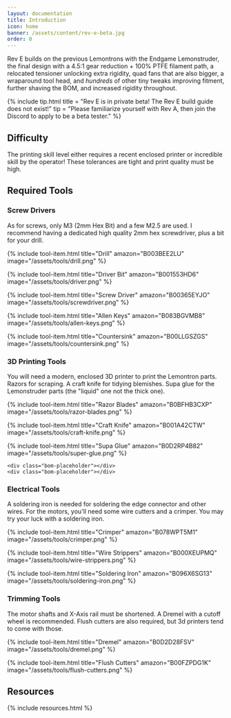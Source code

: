 ```yaml
---
layout: documentation
title: Introduction
icon: home
banner: /assets/content/rev-e-beta.jpg
order: 0
---
```


Rev E builds on the previous Lemontrons with the Endgame Lemonstruder, the final design with a 4.5:1 gear reduction +
100% PTFE filament path, a relocated tensioner unlocking extra rigidity, quad fans that are also bigger, a wraparound
tool head, and _hundreds_ of other tiny tweaks improving fitment, further shaving the BOM, and increased
rigidity throughout.

{% include tip.html
title = "Rev E is in private beta! The Rev E build guide does not exist!"
tip = "Please familiarize yourself with Rev A, then join the Discord to apply to be a beta tester." %}

## Difficulty

The printing skill level either requires a recent enclosed printer or incredible skill by the operator! These tolerances
are tight and print quality must be high.

## Required Tools

### Screw Drivers

As for screws, only M3 (2mm Hex Bit) and a few M2.5 are used. I recommend having a dedicated high quality 2mm hex screwdriver, plus a bit for your drill.

<div class="bom-list">
{% include tool-item.html
title="Drill"
amazon="B003BEE2LU"
image="/assets/tools/drill.png" %}

{% include tool-item.html
title="Driver Bit"
amazon="B001553HD6"
image="/assets/tools/driver.png" %}

{% include tool-item.html
title="Screw Driver"
amazon="B00365EYJO"
image="/assets/tools/screwdriver.png" %}

{% include tool-item.html
title="Allen Keys"
amazon="B083BGVMB8"
image="/assets/tools/allen-keys.png" %}

{% include tool-item.html
title="Countersink"
amazon="B00LLGSZGS"
image="/assets/tools/countersink.png" %}
</div>

### 3D Printing Tools

You will need a modern, enclosed 3D printer to print the Lemontron parts. Razors for scraping. A craft knife for tidying
blemishes. Supa glue for the Lemonstruder parts (the "liquid" one not the thick one).

<div class="bom-list">
{% include tool-item.html
title="Razor Blades"
amazon="B0BFHB3CXP"
image="/assets/tools/razor-blades.png" %}

{% include tool-item.html
title="Craft Knife"
amazon="B001A42CTW"
image="/assets/tools/craft-knife.png" %}

{% include tool-item.html
title="Supa Glue"
amazon="B0D2RP4B82"
image="/assets/tools/super-glue.png" %}

    <div class="bom-placeholder"></div>
    <div class="bom-placeholder"></div>
</div>

### Electrical Tools

A soldering iron is needed for soldering the edge connector and other wires. For the
motors, you'll need some wire cutters and a crimper. You may try your luck with a soldering iron.

<div class="bom-list">
{% include tool-item.html
title="Crimper"
amazon="B078WPT5M1"
image="/assets/tools/crimper.png" %}

{% include tool-item.html
title="Wire Strippers"
amazon="B000XEUPMQ"
image="/assets/tools/wire-strippers.png" %}

{% include tool-item.html
title="Soldering Iron"
amazon="B096X6SG13"
image="/assets/tools/soldering-iron.png" %}
<div class="bom-placeholder"></div>
<div class="bom-placeholder"></div>
</div>

### Trimming Tools

The motor shafts and X-Axis rail must be shortened. A Dremel with a cutoff wheel is recommended. Flush cutters are also
required, but 3d printers tend to come with those.

<div class="bom-list">
{% include tool-item.html
title="Dremel"
amazon="B0D2D28FSV"
image="/assets/tools/dremel.png" %}

{% include tool-item.html
title="Flush Cutters"
amazon="B00FZPDG1K"
image="/assets/tools/flush-cutters.png" %}
<div class="bom-placeholder"></div>
<div class="bom-placeholder"></div>
<div class="bom-placeholder"></div>
<div class="bom-placeholder"></div>
</div>

## Resources

{% include resources.html %}